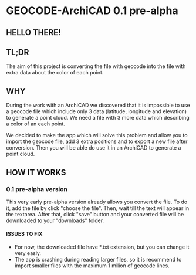 # GEOCODE-ArchiCAD 0.1 pre-alpha


## HELLO THERE! 

## TL;DR
The aim of this project is converting the file with geocode into the file with extra data about the color of each point.

## WHY
During the work with an ArchiCAD we discovered that it is impossible to use a geocode file which include only 3 data (latitude, longitude and elevation) to generate a point cloud. We need a file with 3 more data which describing a color of an each point.  

We decided to make the app which will solve this problem and allow you to import the geocode file, add 3 extra positions and to export a new file after conversion. Then you will be able do use it in an ArchiCAD to generate a point cloud.


## HOW IT WORKS

### 0.1 pre-alpha version

This very early pre-alpha version already allows you convert the file. To do it, add the file by click "choose the file". Then, wait till the text will appear in the textarea. After that, click "save" button and your converted file will be downloaded to your "downloads" folder. 

#### ISSUES TO FIX
- For now, the downloaded file have *.txt extension, but you can change it very easly.
- The app is crashing during reading larger files, so it is recommend to import smaller files with the maximum 1 milion of geocode lines.  